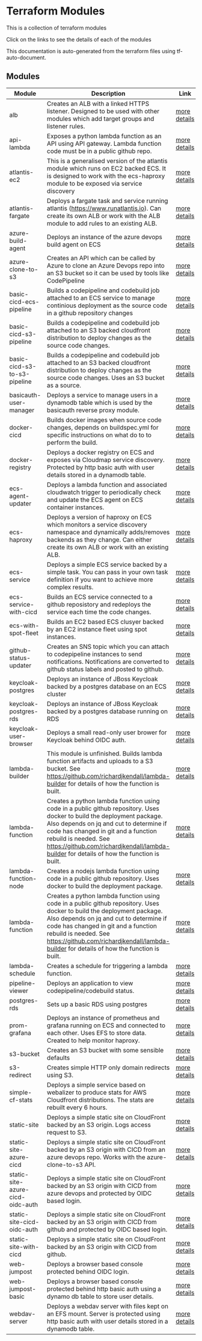 Terraform Modules
======


This is a collection of terraform modules


Click on the links to see the details of each of the modules


This documentation is auto-generated from the terraform files using tf-auto-document.

Modules
------

|Module | Description | Link|
--- | --- | ---
alb | Creates an ALB with a linked HTTPS listener.  Designed to be used with other modules which add target groups and listener rules. | [more details](modules/alb/README.md)
api-lambda | Exposes a python lambda function as an API using API gateway.  Lambda function code must be in a public github repo. | [more details](modules/api-lambda/README.md)
atlantis-ec2 | This is a generalised version of the atlantis module which runs on EC2 backed ECS.  It is designed to work with the ecs-haproxy module to be exposed via service discovery | [more details](modules/atlantis-ec2/README.md)
atlantis-fargate | Deploys a fargate task and service running atlantis (https://www.runatlantis.io).  Can create its own ALB or work with the ALB module to add rules to an existing ALB. | [more details](modules/atlantis-fargate/README.md)
azure-build-agent | Deploys an instance of the azure devops build agent on ECS | [more details](modules/azure-build-agent/README.md)
azure-clone-to-s3 | Creates an API which can be called by Azure to clone an Azure Devops repo into an S3 bucket so it can be used by tools like CodePipeline | [more details](modules/azure-clone-to-s3/README.md)
basic-cicd-ecs-pipeline | Builds a codepipeline and codebuild job attached to an ECS service to manage continious deployment as the source code in a github repository changes | [more details](modules/basic-cicd-ecs-pipeline/README.md)
basic-cicd-s3-pipeline | Builds a codepipeline and codebuild job attached to an S3 backed cloudfront distribution to deploy changes as the source code changes. | [more details](modules/basic-cicd-s3-pipeline/README.md)
basic-cicd-s3-to-s3-pipeline | Builds a codepipeline and codebuild job attached to an S3 backed cloudfront distribution to deploy changes as the source code changes.  Uses an S3 bucket as a source. | [more details](modules/basic-cicd-s3-to-s3-pipeline/README.md)
basicauth-user-manager | Deploys a service to manage users in a dynamodb table which is used by the basicauth reverse proxy module. | [more details](modules/basicauth-user-manager/README.md)
docker-cicd | Builds docker images when source code changes, depends on buildspec.yml for specific instructions on what do to to perform the build. | [more details](modules/docker-cicd/README.md)
docker-registry | Deploys a docker registry on ECS and exposes via Cloudmap service discovery.  Protected by http basic auth with user details stored in a dynamodb table. | [more details](modules/docker-registry/README.md)
ecs-agent-updater | Deploys a lambda function and associated cloudwatch trigger to periodically check and update the ECS agent on ECS container instances. | [more details](modules/ecs-agent-updater/README.md)
ecs-haproxy | Deploys a version of haproxy on ECS which monitors a service discovery namespace and dynamically adds/removes backends as they change.  Can either create its own ALB or work with an existing ALB. | [more details](modules/ecs-haproxy/README.md)
ecs-service | Deploys a simple ECS service backed by a simple task.  You can pass in your own task definition if you want to achieve more complex results. | [more details](modules/ecs-service/README.md)
ecs-service-with-cicd | Builds an ECS service connected to a github reposistory and redeploys the service each time the code changes. | [more details](modules/ecs-service-with-cicd/README.md)
ecs-with-spot-fleet | Builds an EC2 based ECS clusyer backed by an EC2 instance fleet using spot instances. | [more details](modules/ecs-with-spot-fleet/README.md)
github-status-updater | Creates an SNS topic which you can attach to codepipeline instances to send notifications.  Notifications are converted to github status labels and posted to github. | [more details](modules/github-status-updater/README.md)
keycloak-postgres | Deploys an instance of JBoss Keycloak backed by a postgres database on an ECS cluster | [more details](modules/keycloak-postgres/README.md)
keycloak-postgres-rds | Deploys an instance of JBoss Keycloak backed by a postgres database running on RDS | [more details](modules/keycloak-postgres-rds/README.md)
keycloak-user-browser | Deploys a small read-only user brower for Keycloak behind OIDC auth. | [more details](modules/keycloak-user-browser/README.md)
lambda-builder | This module is unfinished.  Builds lambda function artifacts and uploads to a S3 bucket.  See https://github.com/richardjkendall/lambda-builder for details of how the function is built. | [more details](modules/lambda-builder/README.md)
lambda-function | Creates a python lambda function using code in a public github repository.  Uses docker to build the deployment package.  Also depends on jq and cut to determine if code has changed in git and a function rebuild is needed.  See https://github.com/richardjkendall/lambda-builder for details of how the function is built. | [more details](modules/lambda-function/README.md)
lambda-function-node | Creates a nodejs lambda function using code in a public github repository.  Uses docker to build the deployment package. | [more details](modules/lambda-function-node/README.md)
lambda-function | Creates a python lambda function using code in a public github repository.  Uses docker to build the deployment package.  Also depends on jq and cut to determine if code has changed in git and a function rebuild is needed.  See https://github.com/richardjkendall/lambda-builder for details of how the function is built. | [more details](modules/lambda-layer/README.md)
lambda-schedule | Creates a schedule for triggering a lambda function. | [more details](modules/lambda-schedule/README.md)
pipeline-viewer | Deploys an application to view codepipeline/codebuild status. | [more details](modules/pipeline-viewer/README.md)
postgres-rds | Sets up a basic RDS using postgres | [more details](modules/postgres-rds/README.md)
prom-grafana | Deploys an instance of prometheus and grafana running on ECS and connected to each other.  Uses EFS to store data.  Created to help monitor haproxy. | [more details](modules/prom-grafana/README.md)
s3-bucket | Creates an S3 bucket with some sensible defaults | [more details](modules/s3-bucket/README.md)
s3-redirect | Creates simple HTTP only domain redirects using S3. | [more details](modules/s3-redirect/README.md)
simple-cf-stats | Deploys a simple service based on webalizer to produce stats for AWS Cloudfront distributions.  The stats are rebuilt every 6 hours. | [more details](modules/simple-cf-stats/README.md)
static-site | Deploys a simple static site on CloudFront backed by an S3 origin.  Logs access request to S3. | [more details](modules/static-site/README.md)
static-site-azure-cicd | Deploys a simple static site on CloudFront backed by an S3 origin with CICD from an azure devops repo.  Works with the azure-clone-to-s3 API. | [more details](modules/static-site-azure-cicd/README.md)
static-site-azure-cicd-oidc-auth | Deploys a simple static site on CloudFront backed by an S3 origin with CICD from azure devops and protected by OIDC based login. | [more details](modules/static-site-azure-cicd-oidc-auth/README.md)
static-site-cicd-oidc-auth | Deploys a simple static site on CloudFront backed by an S3 origin with CICD from github and protected by OIDC based login. | [more details](modules/static-site-cicd-oidc-auth/README.md)
static-site-with-cicd | Deploys a simple static site on CloudFront backed by an S3 origin with CICD from github. | [more details](modules/static-site-with-cicd/README.md)
web-jumpost | Deploys a browser based console protected behind OIDC login. | [more details](modules/web-jumphost/README.md)
web-jumpost-basic | Deploys a browser based console protected behind http basic auth using a dynamo db table to store user details. | [more details](modules/web-jumphost-basic/README.md)
webdav-server | Deploys a webdav server with files kept on an EFS mount.  Server is protected using http basic auth with user details stored in a dynamodb table. | [more details](modules/webdav-server/README.md)

